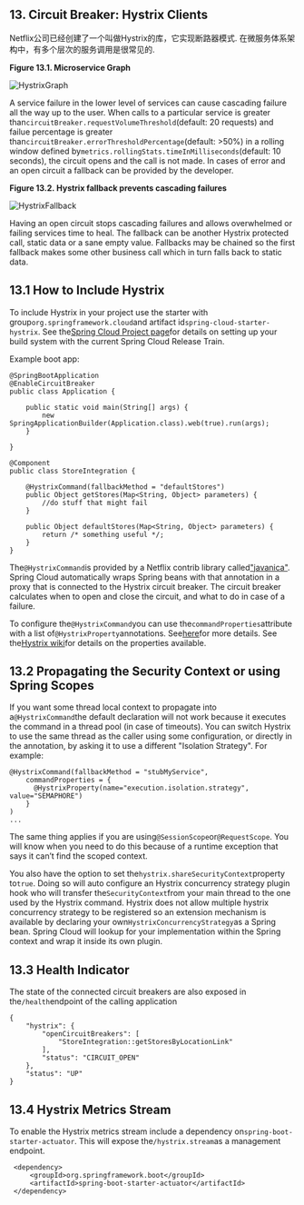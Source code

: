 ## 13. Circuit Breaker: Hystrix Clients

Netflix公司已经创建了一个叫做Hystrix的库，它实现断路器模式. 在微服务体系架构中，有多个层次的服务调用是很常见的.

**Figure 13.1. Microservice Graph**

![](http://cloud.spring.io/spring-cloud-static/Dalston.SR4/multi/images/HystrixGraph.png "HystrixGraph")

A service failure in the lower level of services can cause cascading failure all the way up to the user. When calls to a particular service is greater than`circuitBreaker.requestVolumeThreshold`(default: 20 requests) and failue percentage is greater than`circuitBreaker.errorThresholdPercentage`(default: &gt;50%) in a rolling window defined by`metrics.rollingStats.timeInMilliseconds`(default: 10 seconds), the circuit opens and the call is not made. In cases of error and an open circuit a fallback can be provided by the developer.

**Figure 13.2. Hystrix fallback prevents cascading failures**

![](http://cloud.spring.io/spring-cloud-static/Dalston.SR4/multi/images/HystrixFallback.png "HystrixFallback")

Having an open circuit stops cascading failures and allows overwhelmed or failing services time to heal. The fallback can be another Hystrix protected call, static data or a sane empty value. Fallbacks may be chained so the first fallback makes some other business call which in turn falls back to static data.

## 13.1 How to Include Hystrix

To include Hystrix in your project use the starter with group`org.springframework.cloud`and artifact id`spring-cloud-starter-hystrix`. See the[Spring Cloud Project page](https://projects.spring.io/spring-cloud/)for details on setting up your build system with the current Spring Cloud Release Train.

Example boot app:

    @SpringBootApplication
    @EnableCircuitBreaker
    public class Application {
    
        public static void main(String[] args) {
            new SpringApplicationBuilder(Application.class).web(true).run(args);
        }
    
    }
    
    @Component
    public class StoreIntegration {
    
        @HystrixCommand(fallbackMethod = "defaultStores")
        public Object getStores(Map<String, Object> parameters) {
            //do stuff that might fail
        }
    
        public Object defaultStores(Map<String, Object> parameters) {
            return /* something useful */;
        }
    }
    

The`@HystrixCommand`is provided by a Netflix contrib library called["javanica"](https://github.com/Netflix/Hystrix/tree/master/hystrix-contrib/hystrix-javanica). Spring Cloud automatically wraps Spring beans with that annotation in a proxy that is connected to the Hystrix circuit breaker. The circuit breaker calculates when to open and close the circuit, and what to do in case of a failure.

To configure the`@HystrixCommand`you can use the`commandProperties`attribute with a list of`@HystrixProperty`annotations. See[here](https://github.com/Netflix/Hystrix/tree/master/hystrix-contrib/hystrix-javanica#configuration)for more details. See the[Hystrix wiki](https://github.com/Netflix/Hystrix/wiki/Configuration)for details on the properties available.

## 13.2 Propagating the Security Context or using Spring Scopes

If you want some thread local context to propagate into a`@HystrixCommand`the default declaration will not work because it executes the command in a thread pool (in case of timeouts). You can switch Hystrix to use the same thread as the caller using some configuration, or directly in the annotation, by asking it to use a different "Isolation Strategy". For example:

    @HystrixCommand(fallbackMethod = "stubMyService",
        commandProperties = {
          @HystrixProperty(name="execution.isolation.strategy", value="SEMAPHORE")
        }
    )
    ...
    

The same thing applies if you are using`@SessionScope`or`@RequestScope`. You will know when you need to do this because of a runtime exception that says it can’t find the scoped context.

You also have the option to set the`hystrix.shareSecurityContext`property to`true`. Doing so will auto configure an Hystrix concurrency strategy plugin hook who will transfer the`SecurityContext`from your main thread to the one used by the Hystrix command. Hystrix does not allow multiple hystrix concurrency strategy to be registered so an extension mechanism is available by declaring your own`HystrixConcurrencyStrategy`as a Spring bean. Spring Cloud will lookup for your implementation within the Spring context and wrap it inside its own plugin.

## 13.3 Health Indicator

The state of the connected circuit breakers are also exposed in the`/health`endpoint of the calling application

    {
        "hystrix": {
            "openCircuitBreakers": [
                "StoreIntegration::getStoresByLocationLink"
            ],
            "status": "CIRCUIT_OPEN"
        },
        "status": "UP"
    }
    

## 13.4 Hystrix Metrics Stream

To enable the Hystrix metrics stream include a dependency on`spring-boot-starter-actuator`. This will expose the`/hystrix.stream`as a management endpoint.

     <dependency>
         <groupId>org.springframework.boot</groupId>
         <artifactId>spring-boot-starter-actuator</artifactId>
     </dependency>